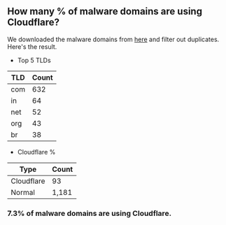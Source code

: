 ## How many % of malware domains are using Cloudflare?


We downloaded the malware domains from [here](https://urlhaus.abuse.ch) and filter out duplicates.
Here's the result.


[//]: # (start replacement)


- Top 5 TLDs

| TLD | Count |
| --- | --- |
| com | 632 |
| in | 64 |
| net | 52 |
| org | 43 |
| br | 38 |


- Cloudflare %

| Type | Count |
| --- | --- |
| Cloudflare | 93 |
| Normal | 1,181 |


### 7.3% of malware domains are using Cloudflare.